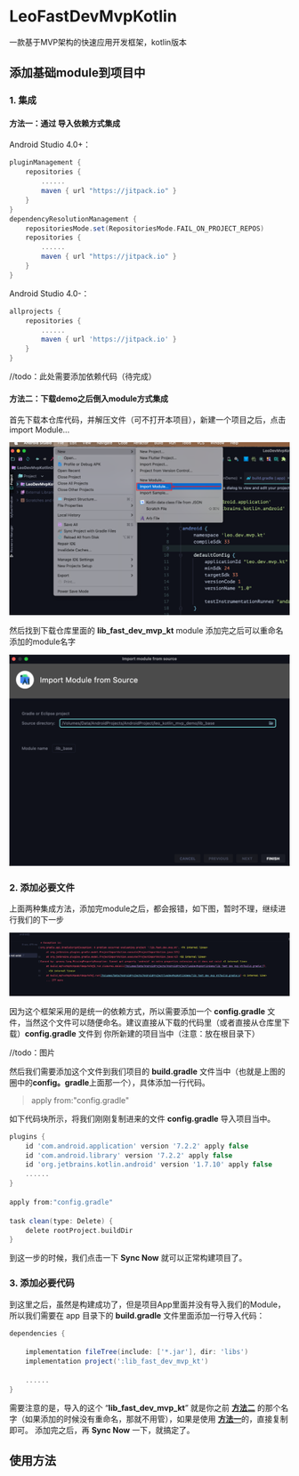 # LeoFastDevMvpKotlin

一款基于MVP架构的快速应用开发框架，kotlin版本

## 添加基础module到项目中
### 1. 集成
#### 方法一：通过 导入依赖方式集成

Android Studio 4.0+：
```groovy
pluginManagement {
    repositories {
        ......
        maven { url "https://jitpack.io" }
    }
}
dependencyResolutionManagement {
    repositoriesMode.set(RepositoriesMode.FAIL_ON_PROJECT_REPOS)
    repositories {
        ......
        maven { url "https://jitpack.io" }
    }
}
```
Android Studio 4.0-：
```groovy
allprojects {
    repositories {
        ......
        maven { url 'https://jitpack.io' }
    }
}
```

//todo：此处需要添加依赖代码（待完成）

#### 方法二：下载demo之后倒入module方式集成

首先下载本仓库代码，并解压文件（可不打开本项目），新建一个项目之后，点击 import Module...


![import module](https://github.com/leo2777/LeoFastDevMvpKotlin/blob/main/show_imgs/Snipaste_2023-04-18_16-06-04.png)

然后找到下载仓库里面的 **lib_fast_dev_mvp_kt** module 添加完之后可以重命名添加的module名字

![选中module](https://github.com/leo2777/LeoFastDevMvpKotlin/blob/main/show_imgs/Snipaste_2023-04-18_16-08-47.png)

### 2. 添加必要文件

上面两种集成方法，添加完module之后，都会报错，如下图，暂时不理，继续进行我们的下一步

![导入报错](https://github.com/leo2777/LeoFastDevMvpKotlin/blob/main/show_imgs/Snipaste_2023-04-18_16-11-41.png)

因为这个框架采用的是统一的依赖方式，所以需要添加一个 **config.gradle** 文件，当然这个文件可以随便命名。建议直接从下载的代码里（或者直接从仓库里下载）**config.gradle** 文件到
你所新建的项目当中（注意：放在根目录下）

//todo：图片

然后我们需要添加这个文件到我们项目的 **build.gradle** 文件当中（也就是上图的圈中的**config。gradle**上面那一个），具体添加一行代码。

> apply from:"config.gradle"

如下代码块所示，将我们刚刚复制进来的文件 **config.gradle** 导入项目当中。

```groovy
plugins {
    id 'com.android.application' version '7.2.2' apply false
    id 'com.android.library' version '7.2.2' apply false
    id 'org.jetbrains.kotlin.android' version '1.7.10' apply false
    ......
}

apply from:"config.gradle"

task clean(type: Delete) {
    delete rootProject.buildDir
}
```

到这一步的时候，我们点击一下 **Sync Now** 就可以正常构建项目了。

### 3. 添加必要代码
到这里之后，虽然是构建成功了，但是项目App里面并没有导入我们的Module，所以我们需要在 app 目录下的 **build.gradle** 文件里面添加一行导入代码：

```groovy
dependencies {

    implementation fileTree(include: ['*.jar'], dir: 'libs')
    implementation project(':lib_fast_dev_mvp_kt')
    
    ......
}
```
需要注意的是，导入的这个 “**lib_fast_dev_mvp_kt**” 就是你之前
[**方法二**](https://github.com/leo2777/LeoFastDevMvpKotlin/new/main?readme=1#%E6%96%B9%E6%B3%95%E4%BA%8C%E4%B8%8B%E8%BD%BDdemo%E4%B9%8B%E5%90%8E%E5%80%92%E5%85%A5module%E6%96%B9%E5%BC%8F%E9%9B%86%E6%88%90)
的那个名字（如果添加的时候没有重命名，那就不用管），如果是使用
[**方法一**](https://github.com/leo2777/LeoFastDevMvpKotlin/new/main?readme=1#%E6%96%B9%E6%B3%95%E4%B8%80%E9%80%9A%E8%BF%87-%E5%AF%BC%E5%85%A5%E4%BE%9D%E8%B5%96%E6%96%B9%E5%BC%8F%E9%9B%86%E6%88%90)的，直接复制即可。
添加完之后，再 **Sync Now** 一下，就搞定了。

## 使用方法
